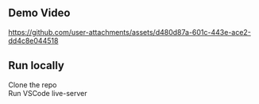 ## Demo Video

https://github.com/user-attachments/assets/d480d87a-601c-443e-ace2-dd4c8e044518

## Run locally
Clone the repo
<br>
Run VSCode live-server
